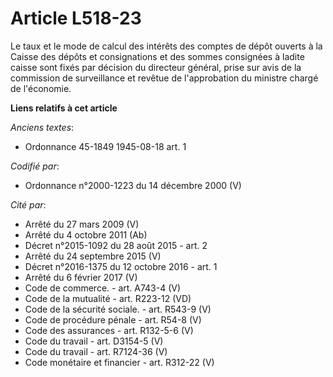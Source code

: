 # Article L518-23

Le taux et le mode de calcul des intérêts des comptes de dépôt ouverts à la Caisse des dépôts et consignations et des sommes
consignées à ladite caisse sont fixés par décision du directeur général, prise sur avis de la commission de surveillance et
revêtue de l'approbation du ministre chargé de l'économie.

**Liens relatifs à cet article**

_Anciens textes_:

  - Ordonnance 45-1849 1945-08-18 art. 1

_Codifié par_:

  - Ordonnance n°2000-1223 du 14 décembre 2000 (V)

_Cité par_:

  - Arrêté du 27 mars 2009 (V)
  - Arrêté du 4 octobre 2011 (Ab)
  - Décret n°2015-1092 du 28 août 2015 - art. 2
  - Arrêté du 24 septembre 2015 (V)
  - Décret n°2016-1375 du 12 octobre 2016 - art. 1
  - Arrêté du 6 février 2017 (V)
  - Code de commerce. - art. A743-4 (V)
  - Code de la mutualité - art. R223-12 (VD)
  - Code de la sécurité sociale. - art. R543-9 (V)
  - Code de procédure pénale - art. R54-8 (V)
  - Code des assurances - art. R132-5-6 (V)
  - Code du travail - art. D3154-5 (V)
  - Code du travail - art. R7124-36 (V)
  - Code monétaire et financier - art. R312-22 (V)
